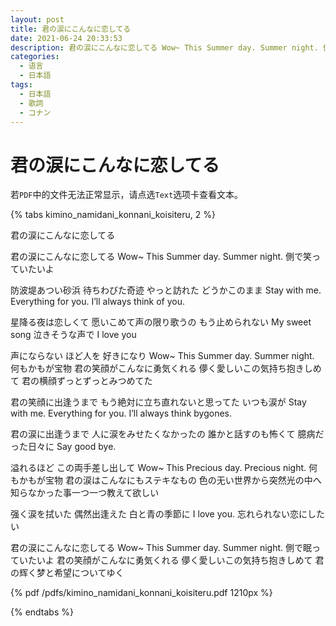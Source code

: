 ```yaml
---
layout: post
title: 君の涙にこんなに恋してる
date: 2021-06-24 20:33:53
description: 君の涙にこんなに恋してる Wow~ This Summer day. Summer night. 側で笑っていたいよ
categories: 
  - 语言
  - 日本語
tags: 
  - 日本語
  - 歌詞
  - コナン
---
```

# 君の涙にこんなに恋してる

若`PDF`中的文件无法正常显示，请点选`Text`选项卡查看文本。

{% tabs kimino_namidani_konnani_koisiteru, 2 %}
<!-- tab Text @font -->
君の涙にこんなに恋してる

君の涙にこんなに恋してる
Wow~ This Summer day. Summer night.
側で笑っていたいよ

防波堤あつい砂浜
待ちわびた奇迹 やっと訪れた
どうかこのまま Stay with me.
Everything for you. I’ll always think of you.

星降る夜は恋しくて
愿いこめて声の限り歌うの
もう止められない My sweet song
泣きそうな声で I love you

声にならない ほど人を 好きになり
Wow~ This Summer day. Summer night.
何もかもが宝物
君の笑顔がこんなに勇気くれる
儚く愛しいこの気持ち抱きしめて
君の横顔ずっとずっとみつめてた

君の笑顔に出逢うまで
もう絶対に立ち直れないと思ってた
いつも涙が Stay with me.
Everything for you. I’ll always think bygones.

君の涙に出逢うまで
人に涙をみせたくなかったの
誰かと話すのも怖くて
臆病だった日々に Say good bye.

溢れるほど この両手差し出して
Wow~ This Precious day. Precious night.
何もかもが宝物
君の涙はこんなにもステキなもの
色の无い世界から突然光の中へ
知らなかった事一つ一つ教えて欲しい

强く涙を拭いた
偶然出逢えた
白と青の季節に
I love you.
忘れられない恋にしたい

君の涙にこんなに恋してる
Wow~ This Summer day. Summer night.
側で眠っていたいよ
君の笑顔がこんなに勇気くれる
儚く愛しいこの気持ち抱きしめて
君の辉く梦と希望についてゆく


<!-- endtab -->

<!-- tab PDF @file-pdf -->
{% pdf /pdfs/kimino_namidani_konnani_koisiteru.pdf 1210px %}
<!-- endtab -->

{% endtabs %}


